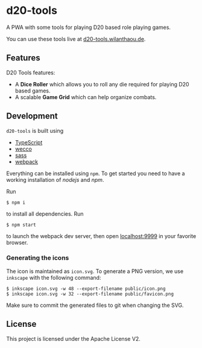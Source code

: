 # d20-tools

A PWA with some tools for playing D20 based role playing games. 

You can use these tools live at [d20-tools.wilanthaou.de](https://d20-tools.wilanthaou.de).

## Features

D20 Tools features:

* A **Dice Roller** which allows you to roll any die required for playing D20 based games.
* A scalable **Game Grid** which can help organize combats.

## Development

`d20-tools` is built using 

* [TypeScript](https://www.typescriptlang.org/)
* [wecco](https://wecco.bitbucket.io/)
* [sass](https://sass-lang.com/)
* [webpack](https://wecco.bitbucket.io/)

Everything can be installed using `npm`. To get started you need to have a working 
installation of _nodejs_ and _npm_.

Run

```
$ npm i
```

to install all dependencies. Run

```
$ npm start
```

to launch the webpack dev server, then open [localhost:9999](http://localhost:9999) in
your favorite browser.

### Generating the icons

The icon is maintained as `icon.svg`. To generate a PNG version, we use `inkscape` with
the following command:

```
$ inkscape icon.svg -w 48 --export-filename public/icon.png
$ inkscape icon.svg -w 32 --export-filename public/favicon.png
```

Make sure to commit the generated files to git when changing the SVG.

## License

This project is licensed under the Apache License V2.